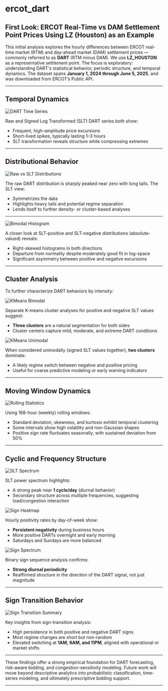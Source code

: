 # ercot_dart

## First Look: ERCOT Real-Time vs DAM Settlement Point Prices Using LZ (Houston) as an Example

This initial analysis explores the hourly differences between ERCOT real-time market (RTM) and day-ahead market (DAM) settlement prices — commonly referred to as **DART** (RTM minus DAM). We use **LZ_HOUSTON** as a representative settlement point. The focus is exploratory: understanding DART's statistical behavior, periodic structure, and temporal dynamics. The dataset spans **January 1, 2024 through June 5, 2025**, and was downloaded from ERCOT’s Public API.

---

## Temporal Dynamics

![DART Time Series](reports/figures/initial_dart_houston/dart_by_location_LZ_HOUSTON_LZ.png)

Raw and Signed Log Transformed (SLT) DART series both show:
- Frequent, high-amplitude price excursions
- Short-lived spikes, typically lasting 1–3 hours
- SLT transformation reveals structure while compressing extremes

---

## Distributional Behavior

![Raw vs SLT Distributions](reports/figures/initial_dart_houston/dart_distributions_LZ_HOUSTON_LZ.png)

The raw DART distribution is sharply peaked near zero with long tails. The SLT view:
- Symmetrizes the data
- Highlights heavy tails and potential regime separation
- Lends itself to further density- or cluster-based analyses

---

![Bimodal Histogram](reports/figures/initial_dart_houston/dart_slt_bimodal_LZ_HOUSTON_LZ.png)

A closer look at SLT-positive and SLT-negative distributions (absolute-valued) reveals:
- Right-skewed histograms in both directions
- Departure from normality despite moderately good fit in log-space
- Significant asymmetry between positive and negative excursions

---

## Cluster Analysis

To further characterize DART behaviors by intensity:

![KMeans Bimodal](reports/figures/initial_dart_houston/dart_slt_kmeans_bimodal_LZ_HOUSTON_LZ.png)

Separate K-means cluster analyses for positive and negative SLT values suggest:
- **Three clusters** are a natural segmentation for both sides
- Cluster centers capture mild, moderate, and extreme DART conditions

![KMeans Unimodal](reports/figures/initial_dart_houston/dart_slt_kmeans_unimodal_LZ_HOUSTON_LZ.png)

When considered unimodally (signed SLT values together), **two clusters** dominate:
- A likely regime switch between negative and positive pricing
- Useful for coarse predictive modeling or early warning indicators

---

## Moving Window Dynamics

![Rolling Statistics](reports/figures/initial_dart_houston/dart_slt_moving_window_stats_LZ_HOUSTON_LZ.png)

Using 168-hour (weekly) rolling windows:
- Standard deviation, skewness, and kurtosis exhibit temporal clustering
- Some intervals show high volatility and non-Gaussian shapes
- Positive sign rate fluctuates seasonally, with sustained deviation from 50%

---

## Cyclic and Frequency Structure

![SLT Spectrum](reports/figures/initial_dart_houston/dart_slt_power_spectrum_LZ_HOUSTON_LZ.png)

SLT power spectrum highlights:
- A strong peak near **1 cycle/day** (diurnal behavior)
- Secondary structure across multiple frequencies, suggesting load/congestion interaction

![Sign Heatmap](reports/figures/initial_dart_houston/dart_slt_sign_daily_heatmap_LZ_HOUSTON_LZ.png)

Hourly positivity rates by day-of-week show:
- **Persistent negativity** during business hours
- More positive DARTs overnight and early morning
- Saturdays and Sundays are more balanced

![Sign Spectrum](reports/figures/initial_dart_houston/dart_slt_sign_power_spectrum_LZ_HOUSTON_LZ.png)

Binary sign sequence analysis confirms:
- **Strong diurnal periodicity**
- Reaffirmed structure in the direction of the DART signal, not just magnitude

---

## Sign Transition Behavior

![Sign Transition Summary](reports/figures/initial_dart_houston/dart_slt_sign_transitions_LZ_HOUSTON_LZ.png)

Key insights from sign-transition analysis:
- High persistence in both positive and negative DART signs
- Most regime changes are short but non-random
- Elevated switching at **1AM, 9AM, and 11PM**, aligned with operational or market shifts

---

These findings offer a strong empirical foundation for DART forecasting, risk-aware bidding, and congestion-sensitivity modeling. Future work will move beyond descriptive analytics into probabilistic classification, time-series modeling, and ultimately prescriptive bidding support.

---
